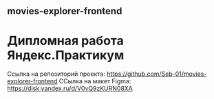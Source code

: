 ## movies-explorer-frontend

# Дипломная работа Яндекс.Практикум

Ссылка на репозиторий проекта: https://github.com/Seb-01/movies-explorer-frontend
ССылка на макет Figma: https://disk.yandex.ru/d/V0vQ9zKURN08XA
